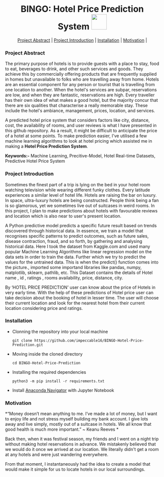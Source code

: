 <h1 align="center">BINGO: Hotel Price Prediction System <img src="https://media2.giphy.com/media/KB8MHRUq55wjXVwWyl/source.gif" width="50"></h1>

<p align="center">
	<a href="#project-abstract">Project Abstract</a> |
	<a href="project-introduction">Project Introduction</a> |
	<a href="#installation">Installation</a> |
	<a href="#motivation">Motivation</a> |
</p>


### Project Abstract

The primary purpose of hotels is to provide guests with a place to stay, food to eat, beverages to drink, and other such services and goods. They achieve this by commercially offering products that are frequently supplied in homes but unavailable to folks who are travelling away from home. Hotels are an essential component for any person or tourist that is travelling from one location to another. When the hotel's services are subpar, reservations are low, and when they are fantastic, reservations are high. Every traveller has their own idea of what makes a good hotel, but the majority concur that there are six qualities that characterise a really memorable stay. These include the hotel's ambiance, management, prices, location, and services.

A predicted hotel price system that considers factors like city, distance, cost, the availability of rooms, and user reviews is what I have presented in this github repository. As a result, it might be difficult to anticipate the price of a hotel at some points. To make prediction easier, I've utilised a few machine learning algorithms to look at hotel pricing which assisted me in making a **Hotel Price Prediction System**.

**Keywords:-** Machine Learning, Precitive-Model, Hotel Real-time Datasets, Predictive Hotel Price System

### Project Introduction

Sometimes the finest part of a trip is lying on the bed in your hotel room watching television while wearing different funky clothes. Every latitude experiences a similar level of hotel life. Hotels are raising the bar on luxury. In space, ultra-luxury hotels are being constructed. People think being a fan is so glamorous, yet we sometimes live out of suitcases in weird rooms.
In this project, I plan to make predictions about hotels with favourable reviews and location which is also near to user's present location.

A Python predictive model predicts a specific future result based on trends discovered through historical data. In essence, we train a model that recognises specific patterns to predict outcomes, such as future sales, disease contraction, fraud, and so forth, by gathering and analysing historical data.
Here I took the dataset from Kaggle.com and used many popular Machine Learning Algorithms like linear regression model on the data sets in order to train the data. Further which we try to predict the values for the untrained data. This is when the predict() function comes into the picture., imported some importand libraries like pandas, numpy, matplotlib, sklearn, pathlib, etc. This Dataset contains the details of Hotel name , id , ratings , rooms availability, price, distance, city.

By ‘HOTEL PRICE PREDICTION’ user can know about the price of Hotels in very early time.
With the help of these predictions of Hotel price user can take decision about the booking of hotel in lesser time. 
The user will choose their current location and look for the nearest hotel from their current location considering price and ratings.

### Installation

* Clonning the repository into your local machine

   ```
   git clone https://github.com/impeccable16/BINGO-Hotel-Price-Prediction.git
   ```
* Moving inside the cloned directory
   ```
   cd BINGO-Hotel-Price-Prediction
   ```
* Installing the required dependencies
   ```
   python3 -m pip install -r requirements.txt
   ```
* Install [Anaconda Navigator](https://docs.anaconda.com/navigator/index.html) with Jupyter Notebook



### Motivation

*“Money doesn’t mean anything to me. I’ve made a lot of money, but I want to enjoy life and not stress myself building my bank account. I give lots away and live simply, mostly out of a suitcase in hotels. We all know that good health is much more important.” ~ Keanu Reeves *

Back then, when it was festival season, my friends and I went on a night trip without making hotel reservations in advance. We mistakenly believed that we would do it once we arrived at our location. We literally didn't get a room at any hotels and were just wandering everywhere.

From that moment, I instantaneously had the idea to create a model that would make it simple for us to locate hotels in our local surroundings.

